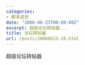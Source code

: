 ```yaml
---
categories:
- 脚本语言
date: "2006-06-23T00:00:00Z"
excerpt: 超级论坛转帖器...
title: 论坛转帖器
url: /posts/20060623-28.html
---
```

超级论坛转帖器